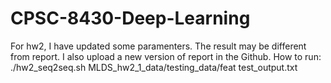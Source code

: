 # CPSC-8430-Deep-Learning

For hw2, I have updated some paramenters. The result may be different from report.
I also upload a new version of report in the Github.
How to run: ./hw2_seq2seq.sh MLDS_hw2_1_data/testing_data/feat test_output.txt
